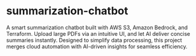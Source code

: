 # summarization-chatbot
A smart summarization chatbot built with AWS S3, Amazon Bedrock, and Terraform. Upload large PDFs via an intuitive UI, and let AI deliver concise summaries instantly. Designed to simplify data processing, this project merges cloud automation with AI-driven insights for seamless efficiency.
